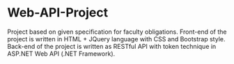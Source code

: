 # Web-API-Project

Project based on given specification for faculty obligations. 
Front-end of the project is written in HTML + JQuery language with CSS and Bootstrap style.
Back-end of the project is written as RESTful API with token technique in ASP.NET Web API (.NET Framework).
